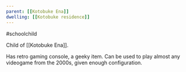```yaml
---
parent: [[Kotobuke Ena]]
dwelling: [[Kotobuke residence]]
---
```


#schoolchild 


Child of [[Kotobuke Ena]].

Has retro gaming console, a geeky item. Can be used to play almost any videogame from the 2000s, given enough configuration.